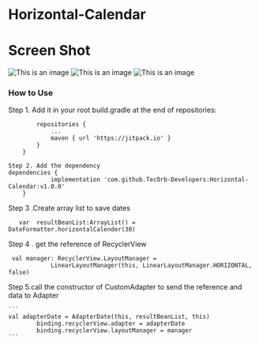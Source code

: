 # Horizontal-Calendar

# Screen Shot
![This is an image](https://s4.aconvert.com/convert/p3r68-cdx67/ayic2-yb8ka.jpg)
![This is an image](https://s4.aconvert.com/convert/p3r68-cdx67/a3agx-3tnyn.jpg)
![This is an image](https://s4.aconvert.com/convert/p3r68-cdx67/aicii-57905.jpg)

### How to Use

Step 1. Add it in your root build.gradle at the end of repositories:
```allprojects {
		repositories {
			...
			maven { url 'https://jitpack.io' }
		}
	}

```
```
Step 2. Add the dependency
dependencies {
	        implementation 'com.github.TecOrb-Developers:Horizontal-Calendar:v1.0.0'
	}
```


Step 3 .Create array list  to save dates

~~~
   var  resultBeanList:ArrayList() = DateFormatter.horizontalCalender(30)

  ~~~

  Step 4 . get the reference of RecyclerView

  ```
   val manager: RecyclerView.LayoutManager =
              LinearLayoutManager(this, LinearLayoutManager.HORIZONTAL, false)
  ```

   Step 5.call the constructor of CustomAdapter to send the reference and data to Adapter

    ```
    val adapterDate = AdapterDate(this, resultBeanList, this)
            binding.recyclerView.adapter = adapterDate
            binding.recyclerView.layoutManager = manager
    ```
